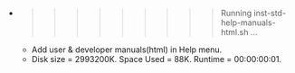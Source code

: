 * >>>>>>>>> Running inst-std-help-manuals-html.sh ...
  * Add user & developer manuals(html) in Help menu.
  * Disk size = 2993200K. Space Used = 88K. Runtime = 00:00:00:01.
